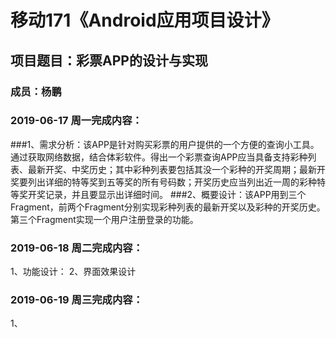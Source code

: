 # 移动171《Android应用项目设计》
## 项目题目：彩票APP的设计与实现
### 成员：杨鹏

### 2019-06-17 周一完成内容：
###1、需求分析：该APP是针对购买彩票的用户提供的一个方便的查询小工具。通过获取网络数据，结合体彩软件。得出一个彩票查询APP应当具备支持彩种列表、最新开奖、中奖历史；其中彩种列表要包括其没一个彩种的开奖周期；最新开奖要列出详细的特等奖到五等奖的所有号码数；开奖历史应当列出近一周的彩种特等奖开奖记录，并且要显示出详细时间。
###2、概要设计：该APP用到三个Fragment，前两个Fragment分别实现彩种列表的最新开奖以及彩种的开奖历史。第三个Fragment实现一个用户注册登录的功能。


### 2019-06-18 周二完成内容：
1、功能设计：
2、界面效果设计


### 2019-06-19 周三完成内容：
1、
